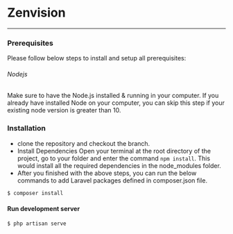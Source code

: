 # Zenvision

---

### Prerequisites

Please follow below steps to install and setup all prerequisites:

###### Nodejs

Make sure to have the Node.js installed & running in your computer. If you already have installed Node on your computer, you can skip this step if your existing node version is greater than 10.

### Installation

-   clone the repository and checkout the branch.
-   Install Dependencies
    Open your terminal at the root directory of the project, go to your folder and enter the command `npm install`. This would install all the required dependencies in the node_modules folder.
-   After you finished with the above steps, you can run the below commands to add Laravel packages defined in composer.json file.

```sh
$ composer install
```

#### Run development server

```sh
$ php artisan serve
```
